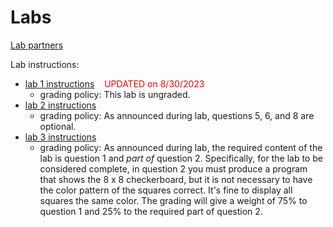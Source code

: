# Labs

[Lab partners](partners.md)

Lab instructions:

* [lab 1 instructions](lab01-v2.docx) &nbsp;&nbsp;&nbsp;<font color="red">UPDATED on 8/30/2023</font>
  - grading policy: This lab is ungraded.
* [lab 2 instructions](lab02.docx)
  - grading policy: As announced during lab, questions 5, 6, and 8 are
    optional.
* [lab 3 instructions](lab03.docx)
  - grading policy: As announced during lab, the required content of
    the lab is question 1 and *part of* question 2. Specifically, for
    the lab to be considered complete, in question 2 you must
    produce a program that shows the 8 x 8 checkerboard, but it is not
    necessary to have the color pattern of the squares correct. It's
    fine to display all squares the same color. The grading will give
    a weight of 75% to question 1 and 25% to the required part of
    question 2.
<!-- * [lab 4 instructions](lab04.docx) -->
